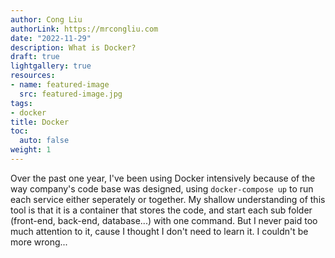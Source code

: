 ```yaml
---
author: Cong Liu
authorLink: https://mrcongliu.com
date: "2022-11-29"
description: What is Docker?
draft: true
lightgallery: true
resources:
- name: featured-image
  src: featured-image.jpg
tags:
- docker
title: Docker
toc:
  auto: false
weight: 1
---
```


Over the past one year, I've been using Docker intensively because of the way company's code base was designed, using `docker-compose up` to run each service either seperately or together. My shallow understanding of this tool is that it is a container that stores the code, and start each sub folder (front-end, back-end, database...) with one command. But I never paid too much attention to it, cause I thought I don't need to learn it. I couldn't be more wrong...